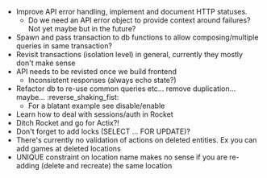 - Improve API error handling, implement and document HTTP statuses.
    - Do we need an API error object to provide context around failures? Not yet maybe but in the future?
- Spawn and pass transaction to db functions to allow composing/multiple queries in same transaction?
- Revisit transactions (isolation level) in general, currently they mostly don't make sense
- API needs to be revisted once we build frontend
    - Inconsistent responses (always echo state?)
- Refactor db to re-use common queries etc... remove duplication... maybe... :reverse_shaking_fist:
    - For a blatant example see disable/enable
- Learn how to deal with sessions/auth in Rocket
- Ditch Rocket and go for Actix?!
- Don't forget to add locks (SELECT ... FOR UPDATE)?
- There's currently no validation of actions on deleted entities. Ex you can add games at deleted locations
- UNIQUE constraint on location name makes no sense if you are re-adding (delete and recreate) the same location
